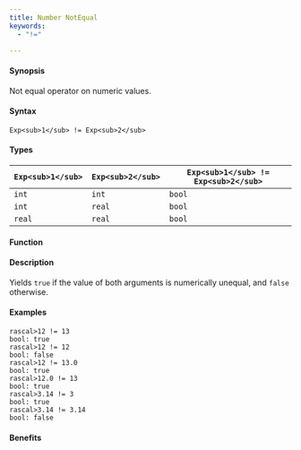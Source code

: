 ```yaml
---
title: Number NotEqual
keywords:
  - "!="

---
```


#### Synopsis

Not equal operator on numeric values.

#### Syntax

`Exp<sub>1</sub> != Exp<sub>2</sub>`

#### Types

| `Exp<sub>1</sub>`  |  `Exp<sub>2</sub>` | `Exp<sub>1</sub> != Exp<sub>2</sub>`   |
| --- | --- | --- |
| `int`      |  `int`     | `bool`                 |
| `int`      |  `real`    | `bool`                 |
| `real`     |  `real`    | `bool`                 |


#### Function

#### Description

Yields `true` if the value of both arguments is numerically unequal, and `false` otherwise.

#### Examples


```rascal-shell
rascal>12 != 13
bool: true
rascal>12 != 12
bool: false
rascal>12 != 13.0
bool: true
rascal>12.0 != 13
bool: true
rascal>3.14 != 3
bool: true
rascal>3.14 != 3.14
bool: false
```

#### Benefits


